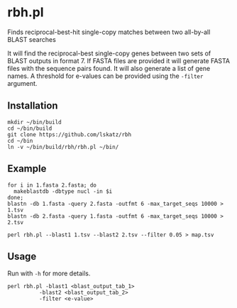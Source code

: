 # rbh.pl
Finds reciprocal-best-hit single-copy matches between two all-by-all BLAST searches

It will find the reciprocal-best single-copy genes between two sets of BLAST outputs in format 7. If FASTA files are provided it will generate FASTA files with the sequence pairs found. It will also generate a list of gene names. A threshold for e-values can be provided using the `-filter` argument.

## Installation

    mkdir ~/bin/build
    cd ~/bin/build
    git clone https://github.com/lskatz/rbh
    cd ~/bin
    ln -v ~/bin/build/rbh/rbh.pl ~/bin/

## Example

    for i in 1.fasta 2.fasta; do
      makeblastdb -dbtype nucl -in $i
    done;
    blastn -db 1.fasta -query 2.fasta -outfmt 6 -max_target_seqs 10000 > 1.tsv
    blastn -db 2.fasta -query 1.fasta -outfmt 6 -max_target_seqs 10000 > 2.tsv

    perl rbh.pl --blast1 1.tsv --blast2 2.tsv --filter 0.05 > map.tsv

## Usage

Run with `-h` for more details.

    perl rbh.pl -blast1 <blast_output_tab_1>
              -blast2 <blast_output_tab_2>
              -filter <e-value>

